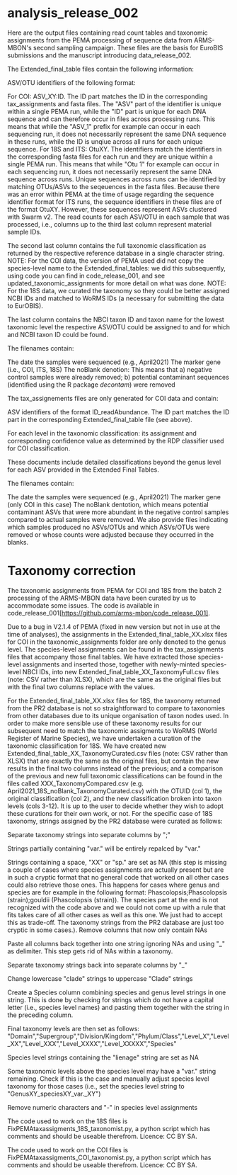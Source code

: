 # analysis_release_002
Here are the output files containing read count tables and taxonomic assignments from the PEMA processing of sequence data from ARMS-MBON's second sampling campaign. These files are the basis for EuroBIS submissions and the manuscript introducing data_release_002.

The Extended_final_table files contain the following information:

ASV/OTU identifiers of the following format:

For COI: ASV_XY:ID. The ID part matches the ID in the corresponding tax_assignments and fasta files. The "ASV" part of the identifier is unique within a single PEMA run, while the "ID" part is unique for each DNA sequence and can therefore occur in files across processing runs. This means that while the "ASV_1" prefix for example can occur in each sequencing run, it does not necessarily represent the same DNA sequence in these runs, while the ID is unqiue across all runs for each unique sequence.
For 18S and ITS: OtuXY. The identifiers match the identifiers in the corresponding fasta files for each run and they are unique within a single PEMA run. This means that while "Otu 1" for example can occur in each sequencing run, it does not necessarily represent the same DNA sequence across runs. Unique sequences across runs can be identified by matching OTUs/ASVs to the seqeuences in the fasta files. Because there was an error within PEMA at the time of usage regarding the sequence identifier format for ITS runs, the sequence identifiers in these files are of the format OtuXY. However, these sequences represent ASVs clustered with Swarm v2.
The read counts for each ASV/OTU in each sample that was processed, i.e., columns up to the third last column represent material sample IDs.

The second last column contains the full taxonomic classification as returned by the respective reference database in a single character string. NOTE: For the COI data, the version of PEMA used did not copy the species-level name to the Extended_final_tables: we did this subsequently, using code you can find in code_release_001, and see updated_taxonomic_assignments for more detail on what was done. NOTE: For the 18S data, we curated the taxonomy so they could be better assigned NCBI IDs and matched to WoRMS IDs (a necessary for submitting the data to EurOBIS). 

The last column contains the NBCI taxon ID and taxon name for the lowest taxonomic level the respective ASV/OTU could be assigned to and for which and NCBI taxon ID could be found.

The filenames contain:

The date the samples were sequenced (e.g., April2021)
The marker gene (i.e., COI, ITS, 18S)
The noBlank denotion: This means that a) negative control samples were already removed; b) potential contaminant sequences (identified using the R package *decontam*) were removed

The tax_assignements files are only generated for COI data and contain:

ASV identifiers of the format ID_readAbundance. The ID part matches the ID part in the corresponding Extended_final_table file (see above).

For each level in the taxonomic classification: its assignment and corresponding confidence value as determined by the RDP classifier used for COI classification.

These documents include detailed classifications beyond the genus level for each ASV provided in the Extended Final Tables.

The filenames contain:

The date the samples were sequenced (e.g., April2021)
The marker gene (only COI in this case)
The noBlank dentotion, which means potential contaminant ASVs that were more abundant in the negative control samples compared to actual samples were removed.
We also provide files indicating which samples produced no ASVs/OTUs and which ASVs/OTUs were removed or whose counts were adjusted because they occurred in the blanks.

# Taxonomy correction

The taxonomic assignments from PEMA for COI and 18S from the batch 2 processing of the ARMS-MBON data have been curated by us to accommodate some issues. The code is available in code_release_001[https://github.com/arms-mbon/code_release_001].

Due to a bug in V2.1.4 of PEMA (fixed in new version but not in use at the time of analyses), the assignments in the Extended_final_table_XX.xlsx files for COI in the taxonomic_assignments folder are only denoted to the genus level. The species-level assignments can be found in the tax_assignments files that accompany those final tables. We have extracted those species-level assignments and inserted those, together with newly-minted species-level NBCI IDs, into new Extended_final_table_XX_TaxonomyFull.csv files (note: CSV rather than XLSX), which are the same as the original files but with the final two columns replace with the values.

For the Extended_final_table_XX.xlsx files for 18S, the taxonomy returned from the PR2 database is not so straightforward to compare to taxonomies from other databases due to its unique organisation of taxon nodes used. In order to make more sensible use of these taxonomy results for our subsequent need to match the taxonomic assigments to WoRMS (World Register of Marine Species), we have undertaken a curation of the taxonomic classification for 18S. We have created new Extended_final_table_XX_TaxonomyCurated.csv files (note: CSV rather than XLSX) that are exactly the same as the original files, but contain the new results in the final two columns instead of the previous; and a comparison of the previous and new full taxonomic classifications can be found in the files called XXX_TaxonomyCompared.csv (e.g. April2021_18S_noBlank_TaxonomyCurated.csv) with the OTUID (col 1), the original classification (col 2), and the new classification broken into taxon levels (cols 3-12). It is up to the user to decide whether they wish to adopt these curations for their own work, or not. For the specific case of 18S taxonomy, strings assigned by the PR2 database were curated as follows:

Separate taxonomy strings into separate columns by ";"

Strings partially containing "var." will be entirely repalced by "var."

Strings containing a space, "XX" or "sp." are set as NA (this step is missing a couple of cases where species assignments are actually present but are in such a cryptic format that no general code that worked on all other cases could also retrieve those ones. This happens for cases where genus and species are for example in the following format: Phascolopsis;Phascolopsis (strain);gouldii (Phascolopsis (strain)). The species part at the end is not recognized with the code above and we could not come up with a rule that fits takes care of all other cases as well as this one. We just had to accept this as trade-off. The taxonomy strings from the PR2 database are just too cryptic in some cases.).
Remove columns that now only contain NAs

Paste all columns back together into one string ignoring NAs and using "_" as delimiter. This step gets rid of NAs within a taxonomy.

Separate taxonomy strings back into separate columns by "_"

Change lowercase "clade" strings to uppercase "Clade" strings

Create a Species column combining species and genus level strings in one string. This is done by checking for strings which do not have a capital letter (i.e., species level names) and pasting them together with the string in the preceding column.

Final taxonomy levels are then set as follows: "Domain","Supergroup","Division/Kingdom","Phylum/Class","Level_X","Level_XX","Level_XXX","Level_XXXX","Level_XXXXX","Species"

Species level strings containing the "lienage" string are set as NA

Some taxonomic levels above the species level may have a "var." string remaining. Check if this is the case and manually adjust species level taxonomy for those cases (i.e., set the species level string to "GenusXY_speciesXY_var._XY")

Remove numeric characters and "-" in species level assignments


The code used to work on the 18S files is FixPEMAtaxassigments_18S_taxonomist.py, a python script which has comments and should be useable therefrom. Licence: CC BY SA.

The code used to work on the COI files is FixPEMAtaxassigments_COI_taxonomist.py, a python script which has comments and should be useable therefrom. Licence: CC BY SA.
